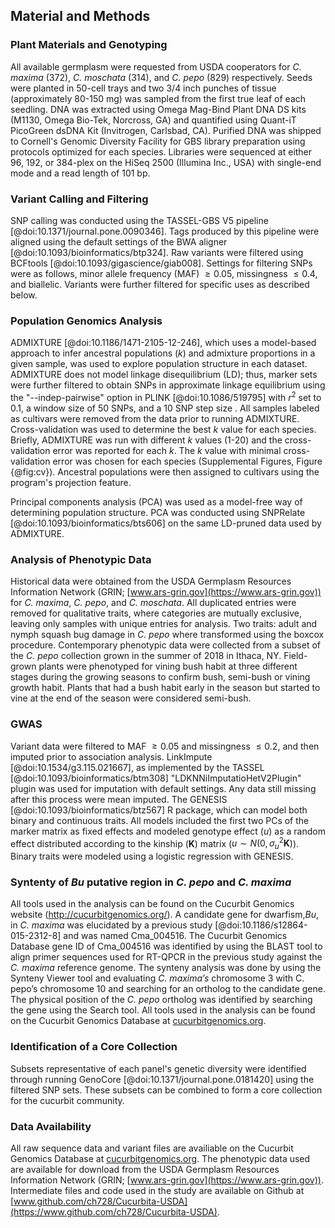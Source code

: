 ## Material and Methods

### Plant Materials and Genotyping
All available germplasm were requested from USDA cooperators for *C. maxima* (372), *C. moschata* (314), and *C. pepo* (829) respectively. 
Seeds were planted in 50-cell trays and two 3/4 inch punches of tissue (approximately 80-150 mg) was sampled from the first true leaf of each seedling. 
DNA was extracted using Omega Mag-Bind Plant DNA DS kits (M1130, Omega Bio-Tek, Norcross, GA) and quantified using Quant-iT PicoGreen dsDNA Kit (Invitrogen, Carlsbad, CA). 
Purified DNA was shipped to Cornell's Genomic Diversity Facility for GBS library preparation using protocols optimized for each species. 
Libraries were sequenced at either 96, 192, or 384-plex on the HiSeq 2500 (Illumina Inc., USA) with single-end mode and a read length of 101 bp.

### Variant Calling and Filtering

SNP calling was conducted using the TASSEL-GBS V5 pipeline [@doi:10.1371/journal.pone.0090346]. 
Tags produced by this pipeline were aligned using the default settings of the BWA aligner [@doi:10.1093/bioinformatics/btp324]. 
Raw variants were filtered using BCFtools [@doi:10.1093/gigascience/giab008]. 
Settings for filtering SNPs were as follows, minor allele frequency (MAF) $\geq 0.05$, missingness $\leq 0.4$, and biallelic. 
Variants were further filtered for specific uses as described below.

### Population Genomics Analysis

ADMIXTURE [@doi:10.1186/1471-2105-12-246], which uses a model-based approach to infer ancestral populations ($k$) and admixture proportions in a given sample, was used to explore population structure in each dataset. 
ADMIXTURE does not model linkage disequilibrium (LD); thus, marker sets were further filtered to obtain SNPs in approximate linkage equilibrium using the "--indep-pairwise" option in PLINK [@doi:10.1086/519795] with $r^2$ set to 0.1, a window size of 50 SNPs, and a 10 SNP step size . 
All samples labeled as cultivars were removed from the data prior to running ADMIXTURE. 
Cross-validation was used to determine the best $k$ value for each species. Briefly, ADMIXTURE was run with different $k$ values (1-20) and the cross-validation error was reported for each $k$. 
The $k$ value with minimal cross-validation error was chosen for each species (Supplemental Figures, Figure {@fig:cv}). 
Ancestral populations were then assigned to cultivars using the program's projection feature.

Principal components analysis (PCA) was used as a model-free way of determining population structure. 
PCA was conducted using SNPRelate [@doi:10.1093/bioinformatics/bts606] on the same LD-pruned data used by ADMIXTURE. 

### Analysis of Phenotypic Data
Historical data were obtained from the USDA Germplasm Resources Information Network (GRIN; [www.ars-grin.gov](https://www.ars-grin.gov)) for *C. maxima*, *C. pepo*, and *C. moschata*.
All duplicated entries were removed for qualitative traits, where categories are mutually exclusive, leaving only samples with unique entries for analysis.
Two traits: adult and nymph squash bug damage in *C. pepo* where transformed using the boxcox procedure.
Contemporary phenotypic data were collected from a subset of the *C. pepo* collection grown in the summer of 2018 in Ithaca, NY. 
Field-grown plants were phenotyped for vining bush habit at three different stages during the growing seasons to confirm bush, semi-bush or vining growth habit.
Plants that had a bush habit early in the season but started to vine at the end of the season were considered semi-bush.

### GWAS
Variant data were filtered to MAF $\geq 0.05$ and missingness $\leq 0.2$, and then imputed prior to association analysis. 
LinkImpute [@doi:10.1534/g3.115.021667], as implemented by the TASSEL [@doi:10.1093/bioinformatics/btm308]  "LDKNNiImputatioHetV2Plugin" plugin was used for imputation with default settings. 
Any data still missing after this process were mean imputed. 
The GENESIS [@doi:10.1093/bioinformatics/btz567] R package, which can model both binary and continuous traits. 
All models included the first two PCs of the marker matrix as fixed effects and modeled genotype effect ($u$) as a random effect distributed according to the kinship ($\mathbf{K}$) matrix ($u \sim N(0, \sigma_{u}^2\mathbf{K})$). 
Binary traits were modeled using a logistic regression with GENESIS.  

### Syntenty of *Bu* putative region in *C. pepo* and *C. maxima*
All tools used in the analysis can be found on the Cucurbit Genomics website (http://cucurbitgenomics.org/). 
A candidate gene for dwarfism,*Bu*, in  *C. maxima* was elucidated by a previous study [@doi:10.1186/s12864-015-2312-8] and was named  Cma_004516. 
The Cucurbit Genomics Database gene ID of  Cma_004516 was identified by using the BLAST tool to align primer sequences used for RT-QPCR in the previous study against the *C. maxima* reference genome. 
The synteny analysis was done by using the Synteny Viewer tool and evaluating *C. maxima’s* chromosome 3 with C. pepo’s chromosome 10 and searching for an ortholog to the candidate gene. 
The physical position of the *C. pepo* ortholog was identified by searching the gene using the Search tool.
All tools used in the analysis can be found on the Cucurbit Genomics Database at [cucurbitgenomics.org](http://cucurbitgenomics.org).

### Identification of a Core Collection

Subsets representative of each panel's genetic diversity were identified through running GenoCore [@doi:10.1371/journal.pone.0181420] using the filtered SNP sets. 
These subsets can be combined to form a core collection for the cucurbit community. 

### Data Availability 
All raw sequence data and variant files are availiable on the Cucurbit Genomics Database at [cucurbitgenomics.org](http://cucurbitgenomics.org). 
The phenotypic data used are available for download from the USDA Germplasm Resources Information Network (GRIN; [www.ars-grin.gov](https://www.ars-grin.gov)). 
Intermediate files and code used in the study are available on Github at [www.github.com/ch728/Cucurbita-USDA](https://www.github.com/ch728/Cucurbita-USDA).

